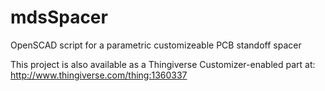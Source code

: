# mdsSpacer
OpenSCAD script for a parametric customizeable PCB standoff spacer

This project is also available as a Thingiverse Customizer-enabled part at: http://www.thingiverse.com/thing:1360337
